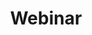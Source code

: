 ---
title: Webinar
parent: resources
order: 6
sitemap:
  priority: 1
  changefreq: 'weekly'

sections:

   - file: webinar
     layout: text

---